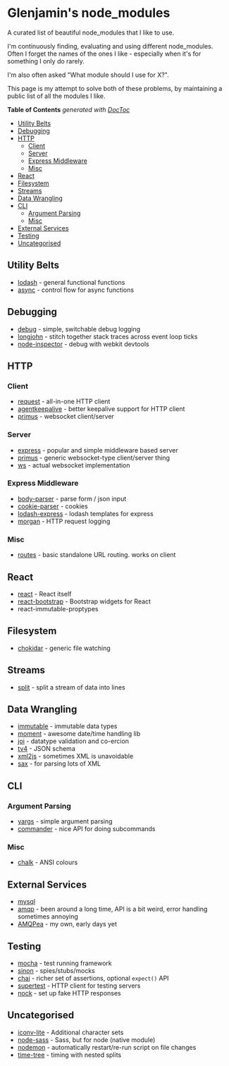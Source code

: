 Glenjamin's node_modules
========================

A curated list of beautiful node_modules that I like to use.

I'm continuously finding, evaluating and using different node_modules. Often I forget the names of the ones I like - especially when it's for something I only do rarely.

I'm also often asked "What module should I use for X?".

This page is my attempt to solve both of these problems, by maintaining a public list of all the modules I like.

<!-- START doctoc generated TOC please keep comment here to allow auto update -->
<!-- DON'T EDIT THIS SECTION, INSTEAD RE-RUN doctoc TO UPDATE -->
**Table of Contents**  *generated with [DocToc](https://github.com/thlorenz/doctoc)*

- [Utility Belts](#utility-belts)
- [Debugging](#debugging)
- [HTTP](#http)
  - [Client](#client)
  - [Server](#server)
  - [Express Middleware](#express-middleware)
  - [Misc](#misc)
- [React](#react)
- [Filesystem](#filesystem)
- [Streams](#streams)
- [Data Wrangling](#data-wrangling)
- [CLI](#cli)
  - [Argument Parsing](#argument-parsing)
  - [Misc](#misc-1)
- [External Services](#external-services)
- [Testing](#testing)
- [Uncategorised](#uncategorised)

<!-- END doctoc generated TOC please keep comment here to allow auto update -->

## Utility Belts

* [lodash](http://npm.im/lodash) - general functional functions
* [async](http://npm.im/async) - control flow for async functions

## Debugging

* [debug](http://npm.im/debug) - simple, switchable debug logging
* [longjohn](http://npm.im/longjohn) - stitch together stack traces across event loop ticks
* [node-inspector](http://npm.im/node-inspector) - debug with webkit devtools

## HTTP

### Client

* [request](http://npm.im/request) - all-in-one HTTP client
* [agentkeepalive](http://npm.im/agentkeepalive) - better keepalive support for HTTP client
* [primus](http://npm.im/primus) - websocket client/server

### Server

* [express](http://npm.im/express) - popular and simple middleware based server
* [primus](http://npm.im/primus) - generic websocket-type client/server thing
* [ws](http://npm.im/ws) - actual websocket implementation

### Express Middleware

* [body-parser](http://npm.im/body-parser) - parse form / json input
* [cookie-parser](http://npm.im/cookie-parser) - cookies
* [lodash-express](http://npm.im/lodash-express) - lodash templates for express
* [morgan](http://npm.im/morgan) - HTTP request logging

### Misc

* [routes](http://npm.im/routes) - basic standalone URL routing. works on client

## React

* [react](http://npm.im/react) - React itself
* [react-bootstrap](http://npm.im/react-bootstrap) - Bootstrap widgets for React
* react-immutable-proptypes

## Filesystem

* [chokidar](http://npm.im/chokidar) - generic file watching

## Streams

* [split](http://npm.im/split) - split a stream of data into lines

## Data Wrangling

* [immutable](http://npm.im/immutable) - immutable data types
* [moment](http://npm.im/moment) - awesome date/time handling lib
* [joi](http://npm.im/joi) - datatype validation and co-ercion
* [tv4](http://npm.im/tv4) - JSON schema
* [xml2js](http://npm.im/xml2js) - sometimes XML is unavoidable
* [sax](http://npm.im/sax) - for parsing lots of XML

## CLI

### Argument Parsing

* [yargs](http://npm.im/yargs) - simple argument parsing
* [commander](http://npm.im/commander) - nice API for doing subcommands

### Misc

* [chalk](http://npm.im/chalk) - ANSI colours

## External Services

* [mysql](http://npm.im/mysql)
* [amqp](http://npm.im/amqp) - been around a long time, API is a bit weird, error handling sometimes annoying
* [AMQPea](http://npm.im/AMQPea) - my own, early days yet

## Testing

* [mocha](http://npm.im/mocha) - test running framework
* [sinon](http://npm.im/sinon) - spies/stubs/mocks
* [chai](http://npm.im/chai) - richer set of assertions, optional `expect()` API
* [supertest](http://npm.im/supertest) - HTTP client for testing servers
* [nock](http://npm.im/nock) - set up fake HTTP responses

## Uncategorised

* [iconv-lite](http://npm.im/iconv-lite) - Additional character sets
* [node-sass](http://npm.im/node-sass) - Sass, but for node (native module)
* [nodemon](http://npm.im/nodemon) - automatically restart/re-run script on file changes
* [time-tree](http://npm.im/time-tree) - timing with nested splits
